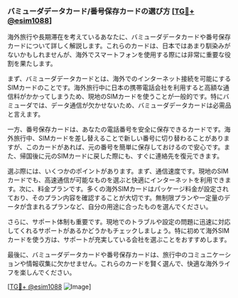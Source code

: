 ### バミューダデータカード/番号保存カードの選び方 [[TG💪+ @esim1088](https://t.me/s/esim1088)]

海外旅行や長期滞在を考えているあなたに、バミューダデータカードや番号保存カードについて詳しく解説します。これらのカードは、日本ではあまり馴染みがないかもしれませんが、海外でスマートフォンを使用する際には非常に重要な役割を果たします。

まず、バミューダデータカードとは、海外でのインターネット接続を可能にするSIMカードのことです。海外旅行中に日本の携帯電話会社を利用すると高額な通信料がかかってしまうため、現地のSIMカードを使うことが一般的です。特にバミューダでは、データ通信が欠かせないため、バミューダデータカードは必需品と言えます。

一方、番号保存カードは、あなたの電話番号を安全に保存できるカードです。海外旅行中、SIMカードを差し替えることで新しい番号に切り替わることがありますが、このカードがあれば、元の番号を簡単に保存しておけるので安心です。また、帰国後に元のSIMカードに戻した際にも、すぐに連絡先を復元できます。

選ぶ際には、いくつかのポイントがあります。まず、通信速度です。現地のSIMカードでも、高速通信が可能なものを選ぶと快適にインターネットを利用できます。次に、料金プランです。多くの海外SIMカードはパッケージ料金が設定されており、そのプラン内容を確認することが大切です。無制限プランや一定量のデータが含まれるプランなど、自分の用途に合ったものを選んでください。

さらに、サポート体制も重要です。現地でのトラブルや設定の問題に迅速に対応してくれるサポートがあるかどうかもチェックしましょう。特に初めて海外SIMカードを使う方は、サポートが充実している会社を選ぶことをおすすめします。

最後に、バミューダデータカードや番号保存カードは、旅行中のコミュニケーションや情報収集に欠かせません。これらのカードを賢く選んで、快適な海外ライフを楽しんでください。

[[TG💪+ @esim1088](https://t.me/s/esim1088) ![Image](https://i.postimg.cc/Y0z9fWf4/image.png)]